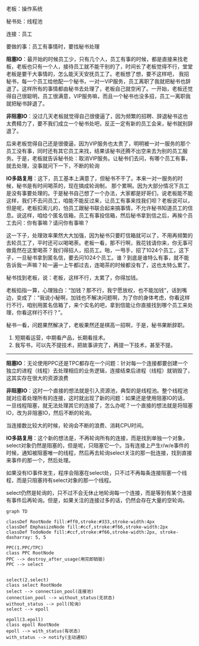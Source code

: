 

老板：操作系统

秘书处：线程池

连接：员工



要做的事：员工有事情时，要找秘书处理

**阻塞IO**：最开始的时候员工少，只有几个人，员工有事的时候，都是直接来找老板，老板也只有一个人，接待员工就不能干别的了，时间长了老板觉得不行，堂堂老板是要干大事情的，怎么能天天安抚员工了。老板想了想，要不这样吧， 我招秘书，每一个员工给他配一个秘书，一对一VIP服务，员工离职了我就把秘书也辞退了。这样所有的事情都由秘书去处理了，老板自己就空闲了。一开始，老板还觉得自己很聪明，员工很满意，VIP服务嘛，而且一个秘书也没多招，员工一离职我就把秘书辞退了。



**非阻塞IO**：没过几天老板就觉得自己很傻逼了，因为频繁的招聘、辞退秘书这也太费精力了，要不我们成立一个秘书处吧，反正一定有新的员工会来，秘书就别辞退了。

后来老板觉得自己还是很傻逼，因为VIP服务也太贵了，明明被一对一服务的那个员工没有事，同时还有其它员工来找，结果该秘书还腾不出空来去为别的员工服务。于是，老板就告诉秘书处：取消VIP服务。让秘书们去问，有哪个员工有事，就去处理，没事就问下一下，不断的轮询



**IO多路复用**：这下，员工基本上满意了，但秘书不干了。本来一对一服务的时候，秘书是有时间喝茶的，现在搞成轮询制， 那个累啊。因为大部分情况下员工是没有事要处理的。于是秘书自己想了一个办法，大家都是好哥们，说老板能不能这样，我们不去问员工，咱能不能反过来，让员工有事来找我们呗？老板说可以，但是呢，老板扣索儿的，怕员工跟秘书联合起来搞事情，不允许秘书知道员工的信息。说这样，咱给个匿名信箱，员工有事投信箱，然后秘书拿到信之后，再挨个员工去问：你有事嘛？请问你有事嘛？

这一下子，处理效率果然大大加强，因为秘书只要盯信箱就可以了，不用再频繁的去轮员工了，平时还可以喝喝荼。老板一看，那不行啊，我花钱请你来，你无事可做竟然在这里喝茶？我们得招人，招员工。啪，一甩手，招了1024个员工，这下子，一旦秘书拿到匿名信，要去问1024个员工。谁？到底是谁特么有事，就不能告诉我一声嘛？轮一遍一上午都过去，连喝茶的时候都没有了，这也太特么累了。

秘书找到老板，说：老板，这样不行，太累了，你得加钱。

老板掐指一算，心理独白：“加钱？那不行，我宁愿放权，也不能加钱”，话到嘴边，变成了：“我说小秘啊，加钱也不解决问题啊，为了你的身体考虑，你看这样行不行，咱别用匿名信箱了，来个实名的吧，拿到信能让你直接找到哪个员工来处理，你看这样行不行？”。

秘书一看，问题果然解决了，老板果然还是棋高一招啊，于是，秘书果断辞职。



1. 短期看运营，中期看产品，长期看技术。
2. 我写书，可以先不提技术，把故事讲完了，再提一下技术，甚至不提。



----

**阻塞IO**：无论使用PPC还是TPC都存在一个问题：针对每一个连接都要创建一个独立的进程（线程）去处理相应的业务逻辑，连接结束后进程（线程）就销毁了，这其实存在很大的资源浪费

**非阻塞IO**：这时一个直接的想法就是引入资源池，典型的是线程池。整个线程池就对应着处理所有的连接，这时就出现了新的问题：如果还是使用阻塞IO的话，一旦线程阻塞，就无法处理其它的连接了，怎么办呢？一个直接的想法就是将阻塞IO，改为非阻塞IO，然后不断的轮询。

当连接数比较大的时候，轮询会不断的浪费、消耗CPU时间。

**IO多路复用**：这个新的想法是，不再轮询所有的连接，而是找到单独一个对象，select对象仍然是阻塞的，但是呢，只阻塞它一个。当有连接上产生r/w/e事件的时候，通知被阻塞唯一的线程，然后再去轮询select关注的那一批连接，找到直接来事件的那一个，然后处理。

如果没有IO事件发生，程序会阻塞在select处，只不过不再每条连接阻塞一个线程，而是只阻塞持有select对象的那一个线程。

select仍然是轮询的，只不过不会无休止地轮询每一个连接，而是等到有某个连接有事件后再轮询。但是，如果关注的连接过多的话，仍然会存在大量的空轮询。





```mermaid
graph TD

classDef RootNode fill:#ff0,stroke:#333,stroke-width:4px
classDef EmphasizeNode fill:#ccf,stroke:#f66,stroke-width:2px
classDef TodoNode fill:#ccf,stroke:#f66,stroke-width:2px, stroke-dasharray: 5, 5

PPC(1.PPC/TPC)
class PPC RootNode
PPC --> destroy_after_usage(用完即销毁)
PPC --> select


select(2.select)
class select RootNode
select --> connection_pool(连接池)
connection_pool --> without_status(无状态)
without_status --> poll(轮询)
select --> epoll

epoll(3.epoll)
class epoll RootNode
epoll --> with_status(有状态)
with_status --> notify(主动通知)
```

